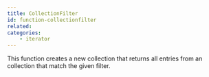 ```yaml
---
title: CollectionFilter
id: function-collectionfilter
related:
categories:
    - iterator
---
```


This function creates a new collection that returns all entries from an collection that match the given filter.